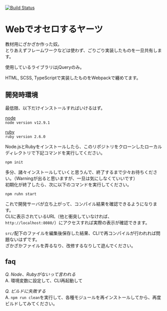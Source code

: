 [![Build Status](https://travis-ci.org/af-fujimoto/matsushima.svg?branch=develop)](https://travis-ci.org/af-fujimoto/matsushima)

# Webでオセロするヤーツ

教材用にざかざか作った奴。  
とりあえずフレームワークなどは使わず、ごりごり実装したものを一旦共有します。

使用しているライブラリはjQueryのみ。

HTML, SCSS, TypeScriptで実装したものをWebpackで纏めてます。


## 開発時環境

最低限、以下だけインストールすればいけるはず。

[node](https://nodejs.org/)  
`node version v12.9.1`

[ruby](https://www.ruby-lang.org/)  
`ruby version 2.6.0`

Node.jsとRubyをインストールしたら、このリポジトリをクローンしたローカルディレクトリで下記コマンドを実行してください。

`npm init`

多分、諸々インストールしていくと思うんで、終了するまで少々お待ちください。（Warningが出ると思いますが、一旦は気にしなくていいです）  
初期化が終了したら、次に以下のコマンドを実行してください。

`npm ruhn start`

これで開発サーバが立ち上がって、コンパイル結果を確認できるようになります。  
CLIに表示されているURL（他と衝突していなければ、 `http://localhost:8080/`）にアクセスすれば実際の表示が確認できます。

`src/`配下のファイルを編集後保存した結果、CLIで再コンパイルが行われれば問題ないはずです。  
ざかざかファイルを弄るなり、改修するなりして遊んでください。


## faq

_Q. Node、Rubyがないって言われる_  
A. 環境変数に設定して、CLI再起動して


_Q. ビルドに失敗する_  
A. `npm run clean`を実行して、各種モジュールを再インストールしてから、再度ビルドしてみてください。